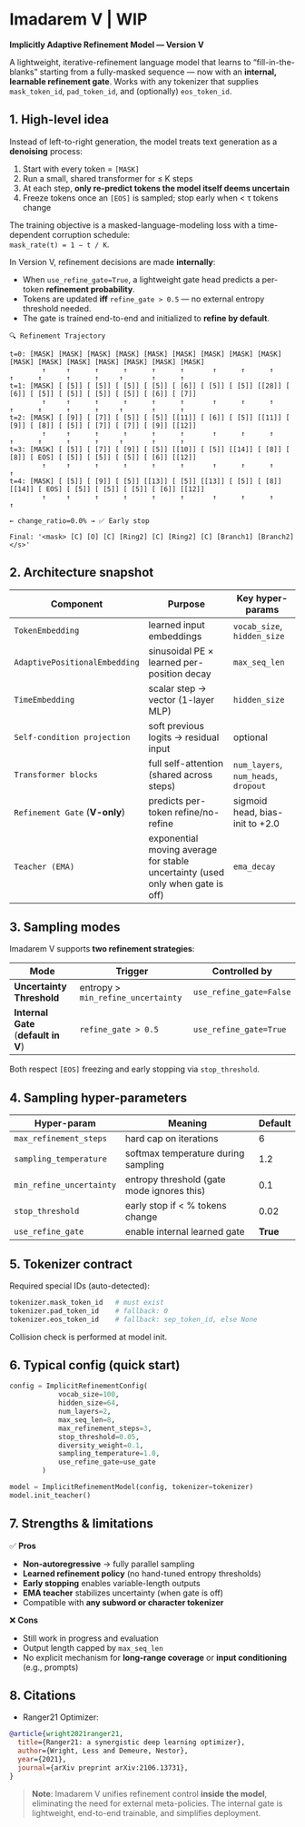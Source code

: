 # Imadarem V  | WIP
**Implicitly Adaptive Refinement Model — Version V**

A lightweight, iterative-refinement language model that learns to “fill-in-the-blanks” starting from a fully-masked sequence — now with an **internal, learnable refinement gate**. Works with any tokenizer that supplies `mask_token_id`, `pad_token_id`, and (optionally) `eos_token_id`.

## 1. High-level idea  
Instead of left-to-right generation, the model treats text generation as a **denoising** process:

1. Start with every token = `[MASK]`  
2. Run a small, shared transformer for ≤ K steps  
3. At each step, **only re-predict tokens the model itself deems uncertain**  
4. Freeze tokens once an `[EOS]` is sampled; stop early when < τ tokens change  

The training objective is a masked-language-modeling loss with a time-dependent corruption schedule:  
`mask_rate(t) = 1 − t / K`.

In Version V, refinement decisions are made **internally**:
- When `use_refine_gate=True`, a lightweight gate head predicts a per-token **refinement probability**.
- Tokens are updated **iff** `refine_gate > 0.5` — no external entropy threshold needed.
- The gate is trained end-to-end and initialized to **refine by default**.

```text
🔍 Refinement Trajectory 

t=0: [MASK] [MASK] [MASK] [MASK] [MASK] [MASK] [MASK] [MASK] [MASK] [MASK] [MASK] [MASK] [MASK] [MASK] [MASK] [MASK]
        ↑     ↑      ↑      ↑      ↑      ↑       ↑      ↑      ↑      ↑      ↑      ↑      ↑     ↑       ↑      ↑
t=1: [MASK] [ [5]] [ [5]] [ [5]] [ [5]] [ [6]] [ [5]] [ [5]] [[28]] [ [6]] [ [5]] [ [5]] [ [5]] [ [5]] [ [6]] [ [7]]
        ↑     ↑      ↑      ↑      ↑      ↑       ↑      ↑      ↑      ↑      ↑      ↑      ↑     ↑       ↑      ↑
t=2: [MASK] [ [9]] [ [7]] [ [5]] [ [5]] [[11]] [ [6]] [ [5]] [[11]] [ [9]] [ [8]] [ [5]] [ [7]] [ [7]] [ [9]] [[12]]
        ↑     ↑      ↑      ↑      ↑      ↑       ↑      ↑      ↑      ↑      ↑      ↑      ↑     ↑       ↑      ↑
t=3: [MASK] [ [5]] [ [7]] [ [9]] [ [5]] [[10]] [ [5]] [[14]] [ [8]] [ [8]] [ EOS] [ [5]] [ [5]] [ [5]] [ [6]] [[12]]
        ↑     ↑      ↑      ↑      ↑      ↑       ↑      ↑      ↑      ↑     
t=4: [MASK] [ [5]] [ [9]] [ [5]] [[13]] [ [5]] [[13]] [ [5]] [ [8]] [[14]] [ EOS] [ [5]] [ [5]] [ [5]] [ [6]] [[12]]
        ↑     ↑      ↑      ↑      ↑      ↑       ↑      ↑      ↑      ↑      
                                                                        ← change_ratio=0.0% → ✅ Early stop

Final: '<mask> [C] [O] [C] [Ring2] [C] [Ring2] [C] [Branch1] [Branch2] </s>'
```



## 2. Architecture snapshot  
| Component | Purpose | Key hyper-params |
|-----------|---------|------------------|
| `TokenEmbedding` | learned input embeddings | `vocab_size`, `hidden_size` |
| `AdaptivePositionalEmbedding` | sinusoidal PE × learned per-position decay | `max_seq_len` |
| `TimeEmbedding` | scalar step → vector (1-layer MLP) | `hidden_size` |
| `Self-condition projection` | soft previous logits → residual input | optional |
| `Transformer blocks` | full self-attention (shared across steps) | `num_layers`, `num_heads`, `dropout` |
| `Refinement Gate` (**V-only**) | predicts per-token refine/no-refine | sigmoid head, bias-init to +2.0 |
| `Teacher (EMA)` | exponential moving average for stable uncertainty (used only when gate is off) | `ema_decay` |


## 3. Sampling modes  
Imadarem V supports **two refinement strategies**:

| Mode | Trigger | Controlled by |
|------|--------|---------------|
| **Uncertainty Threshold** | entropy > `min_refine_uncertainty` | `use_refine_gate=False` |
| **Internal Gate** (**default in V**) | `refine_gate > 0.5` | `use_refine_gate=True` |

Both respect `[EOS]` freezing and early stopping via `stop_threshold`.



## 4. Sampling hyper-parameters  
| Hyper-param | Meaning | Default |
|-------------|---------|---------|
| `max_refinement_steps` | hard cap on iterations | 6 |
| `sampling_temperature` | softmax temperature during sampling | 1.2 |
| `min_refine_uncertainty` | entropy threshold (gate mode ignores this) | 0.1 |
| `stop_threshold` | early stop if < % tokens change | 0.02 |
| `use_refine_gate` | enable internal learned gate | **True** |



## 5. Tokenizer contract  
Required special IDs (auto-detected):  
```python
tokenizer.mask_token_id   # must exist
tokenizer.pad_token_id    # fallback: 0
tokenizer.eos_token_id    # fallback: sep_token_id, else None
```
Collision check is performed at model init.



## 6. Typical config (quick start)  
```python
config = ImplicitRefinementConfig(
            vocab_size=100,
            hidden_size=64,
            num_layers=2,
            max_seq_len=8,
            max_refinement_steps=3,
            stop_threshold=0.05,
            diversity_weight=0.1,
            sampling_temperature=1.0,
            use_refine_gate=use_gate
        )

model = ImplicitRefinementModel(config, tokenizer=tokenizer)
model.init_teacher()
```



## 7. Strengths & limitations  
✅ **Pros**  
- **Non-autoregressive** → fully parallel sampling  
- **Learned refinement policy** (no hand-tuned entropy thresholds)  
- **Early stopping** enables variable-length outputs  
- **EMA teacher** stabilizes uncertainty (when gate is off)  
- Compatible with **any subword or character tokenizer**  

❌ **Cons**  
- Still work in progress and evaluation
- Output length capped by `max_seq_len`  
- No explicit mechanism for **long-range coverage** or **input conditioning** (e.g., prompts)  


## 8. Citations  
- Ranger21 Optimizer:  
```bibtex
@article{wright2021ranger21,
  title={Ranger21: a synergistic deep learning optimizer}, 
  author={Wright, Less and Demeure, Nestor},
  year={2021},
  journal={arXiv preprint arXiv:2106.13731},
}
```

> **Note**: Imadarem V unifies refinement control **inside the model**, eliminating the need for external meta-policies. The internal gate is lightweight, end-to-end trainable, and simplifies deployment.
